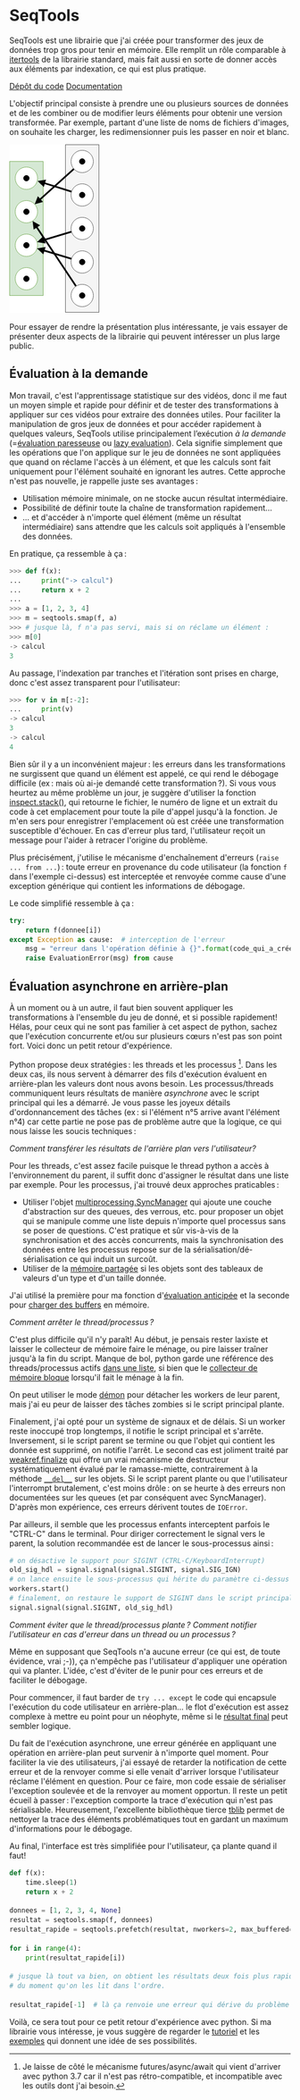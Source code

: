 # SeqTools

SeqTools est une librairie que j'ai créée pour transformer des jeux de données trop gros pour tenir en mémoire. Elle remplit un rôle comparable à [itertools](https://docs.python.org/3/library/itertools.html) de la librairie standard, mais fait aussi en sorte de donner accès aux éléments par indexation, ce qui est plus pratique.

[Dépôt du code](https://github.com/nlgranger/SeqTools)
[Documentation](https://seqtools-doc.readthedocs.io)

L'objectif principal consiste à prendre une ou plusieurs sources de données et de les combiner ou de modifier leurs éléments pour obtenir une version transformée.
Par exemple, partant d'une liste de noms de fichiers d'images, on souhaite les charger, les redimensionner puis les passer en noir et blanc.

![Une image](images/gather.png "Une image")

Pour essayer de rendre la présentation plus intéressante, je vais essayer de présenter deux aspects de la librairie qui peuvent intéresser un plus large public.

## Évaluation à la demande

Mon travail, c'est l'apprentissage statistique sur des vidéos, donc il me faut un moyen simple et rapide pour définir et de tester des transformations à appliquer sur ces vidéos pour extraire des données utiles.
Pour faciliter la manipulation de gros jeux de données et pour accéder rapidement à quelques valeurs, SeqTools utilise principalement l’exécution _à la demande_ (=[évaluation paresseuse](https://fr.wikipedia.org/wiki/%C3%89valuation_paresseuse) ou [lazy evaluation](https://en.wikipedia.org/wiki/Lazy_evaluation)).
Cela signifie simplement que les opérations que l'on applique sur le jeu de données ne sont appliquées que quand on réclame l'accès à un élément, et que les calculs sont fait uniquement pour l'élément souhaité en ignorant les autres.
Cette approche n'est pas nouvelle, je rappelle juste ses avantages :

- Utilisation mémoire minimale, on ne stocke aucun résultat intermédiaire.
- Possibilité de définir toute la chaîne de transformation rapidement...
- ... et d'accéder à n'importe quel élément (même un résultat intermédiaire) sans attendre que les calculs soit appliqués à l'ensemble des données.

En pratique, ça ressemble à ça :

```python
>>> def f(x):
...     print("-> calcul")
...     return x + 2
...
>>> a = [1, 2, 3, 4]
>>> m = seqtools.smap(f, a)
>>> # jusque là, f n'a pas servi, mais si on réclame un élément :
>>> m[0]
-> calcul
3
```

Au passage, l'indexation par tranches et l'itération sont prises en charge, donc c'est assez transparent pour l'utilisateur:

```python
>>> for v in m[:-2]:
...     print(v)
-> calcul
3
-> calcul
4
```

Bien sûr il y a un inconvénient majeur : les erreurs dans les transformations ne surgissent que quand un élément est appelé, ce qui rend le débogage difficile (ex : mais où ai-je demandé cette transformation ?).
Si vous vous heurtez au même problème un jour, je suggère d'utiliser la fonction [inspect.stack()](https://docs.python.org/3/library/traceback.html#traceback.extract_stack), qui retourne le fichier, le numéro de ligne et un extrait du code à cet emplacement pour toute la pile d'appel jusqu'à la fonction.
Je m'en sers pour enregistrer l'emplacement où est créée une transformation susceptible d'échouer.
En cas d'erreur plus tard, l'utilisateur reçoit un message pour l'aider à retracer l'origine du problème.

Plus précisément, j'utilise le mécanisme d'enchaînement d'erreurs (`raise ... from ...`) : toute erreur en provenance du code utilisateur (la fonction `f` dans l'exemple ci-dessus) est interceptée et renvoyée comme cause d'une exception générique qui contient les informations de débogage.

Le code simplifié ressemble à ça :

```python
try:
    return f(donnee[i])
except Exception as cause:  # interception de l'erreur
    msg = "erreur dans l'opération définie à {}".format(code_qui_a_créé_cet_object)
    raise EvaluationError(msg) from cause
```

## Évaluation asynchrone en arrière-plan

À un moment ou à un autre, il faut bien souvent appliquer les transformations à l'ensemble du jeu de donné, et si possible rapidement! Hélas, pour ceux qui ne sont pas familier à cet aspect de python, sachez que l'exécution concurrente et/ou sur plusieurs cœurs n'est pas son point fort. Voici donc un petit retour d'expérience.

Python propose deux stratégies : les threads et les processus [^1]. Dans les deux cas, ils nous servent à démarrer des fils d'exécution évaluent en arrière-plan les valeurs dont nous avons besoin. Les processus/threads communiquent leurs résultats de manière _asynchrone_ avec le script principal qui les a démarré. Je vous passe les joyeux détails d'ordonnancement des tâches (ex : si l'élément n°5 arrive avant l'élément n°4) car cette partie ne pose pas de problème autre que la logique, ce qui nous laisse les soucis techniques :

_Comment transférer les résultats de l'arrière plan vers l'utilisateur?_

Pour les threads, c'est assez facile puisque le thread python a accès à l'environnement du parent, il suffit donc d'assigner le résultat dans une liste par exemple.
Pour les processus, j'ai trouvé deux approches praticables :

- Utiliser l'objet [multiprocessing.SyncManager](https://docs.python.org/3/library/multiprocessing.html#multiprocessing.managers.SyncManager) qui ajoute une couche d'abstraction sur des queues, des verrous, etc. pour proposer un objet qui se manipule comme une liste depuis n'importe quel processus sans se poser de questions. C'est pratique et sûr vis-à-vis de la synchronisation et des accès concurrents, mais la synchronisation des données entre les processus repose sur de la sérialisation/dé-sérialisation ce qui induit un surcoût.
- Utiliser de la [mémoire partagée](https://docs.python.org/3/library/multiprocessing.html#sharing-state-between-processes) si les objets sont des tableaux de valeurs d'un type et d'un taille donnée.

J'ai utilisé la première pour ma fonction d'[évaluation anticipée](https://seqtools-doc.readthedocs.io/en/stable/reference.html#seqtools.prefetch) et la seconde pour [charger des buffers](https://seqtools-doc.readthedocs.io/en/stable/reference.html#seqtools.load_buffers) en mémoire.

_Comment arrêter le thread/processus ?_

C'est plus difficile qu'il n'y paraît! Au début, je pensais rester laxiste et laisser le collecteur de mémoire faire le ménage, ou pire laisser traîner jusqu'à la fin du script. Manque de bol, python garde une référence des threads/processus actifs [dans une liste](https://docs.python.org/3.6/library/threading.html#threading.enumerate), si bien que le [collecteur de mémoire bloque](https://stackoverflow.com/questions/49082914/python-weakref-finalize-not-run-if-background-threads-are-alive/49095183) lorsqu'il fait le ménage à la fin.

On peut utiliser le mode [démon](https://docs.python.org/3.6/library/threading.html#threading.Thread.daemon) pour détacher les workers de leur parent, mais j'ai eu peur de laisser des tâches zombies si le script principal plante.

Finalement, j'ai opté pour un système de signaux et de délais. Si un worker reste inoccupé trop longtemps, il notifie le script principal et s'arrête. Inversement, si le script parent se termine ou que l'objet qui contient les donnée est supprimé, on notifie l'arrêt. Le second cas est joliment traité par [weakref.finalize](https://docs.python.org/3.6/library/weakref.html#weakref.finalize) qui offre un vrai mécanisme de destructeur systématiquement évalué par le ramasse-miette, contrairement à la méthode [`__del__`](https://docs.python.org/3.6/reference/datamodel.html#object.__del__) sur les objets. Si le script parent plante ou que l'utilisateur l'interrompt brutalement, c'est moins drôle : on se heurte à des erreurs non documentées sur les queues (et par conséquent avec SyncManager). D'après mon expérience, ces erreurs dérivent toutes de `IOError`.

Par ailleurs, il semble que les processus enfants interceptent parfois le "CTRL-C" dans le terminal. Pour diriger correctement le signal vers le parent, la solution recommandée est de lancer le sous-processus ainsi :

```python
# on désactive le support pour SIGINT (CTRL-C/KeyboardInterrupt)
old_sig_hdl = signal.signal(signal.SIGINT, signal.SIG_IGN)
# on lance ensuite le sous-processus qui hérite du paramètre ci-dessus
workers.start()
# finalement, on restaure le support de SIGINT dans le script principal
signal.signal(signal.SIGINT, old_sig_hdl)
```

_Comment éviter que le thread/processus plante ?_
_Comment notifier l'utilisateur en cas d'erreur dans un thread ou un processus ?_

Même en supposant que SeqTools n'a aucune erreur (ce qui est, de toute évidence, vrai ;-)), ça n'empêche pas l'utilisateur d'appliquer une opération qui va planter. L'idée, c'est d'éviter de le punir pour ces erreurs et de faciliter le débogage.

Pour commencer, il faut barder de `try ... except` le code qui encapsule l'exécution du code utilisateur en arrière-plan... le flot d'exécution est assez complexe à mettre eu point pour un néophyte, même si le [résultat final](https://github.com/nlgranger/SeqTools/blob/master/seqtools/evaluation.py#L241-L287) peut sembler logique.

Du fait de l'exécution asynchrone, une erreur générée en appliquant une opération en arrière-plan peut survenir à n'importe quel moment. Pour faciliter la vie des utilisateurs, j'ai essayé de retarder la notification de cette erreur et de la renvoyer comme si elle venait d'arriver lorsque l'utilisateur réclame l'élément en question. Pour ce faire, mon code essaie de sérialiser l'exception soulevée et de la renvoyer au moment opportun. Il reste un petit écueil à passer : l'exception comporte la trace d'exécution qui n'est pas sérialisable. Heureusement, l'excellente bibliothèque tierce [tblib](https://pypi.org/project/tblib/) permet de nettoyer la trace des éléments problématiques tout en gardant un maximum d'informations pour le débogage.

Au final, l'interface est très simplifiée pour l'utilisateur, ça plante quand il faut!

```python
def f(x):
    time.sleep(1)
    return x + 2

donnees = [1, 2, 3, 4, None]
resultat = seqtools.smap(f, donnees)
resultat_rapide = seqtools.prefetch(resultat, nworkers=2, max_buffered=2)

for i in range(4):
    print(resultat_rapide[i])

# jusque là tout va bien, on obtient les résultats deux fois plus rapidement
# du moment qu'on les lit dans l'ordre.

resultat_rapide[-1]  # là ça renvoie une erreur qui dérive du problème de typage
```

Voilà, ce sera tout pour ce petit retour d'expérience avec python. Si ma librairie vous intéresse, je vous suggère de regarder le [tutoriel](https://seqtools-doc.readthedocs.io/en/stable/tutorial.html) et les [exemples](https://seqtools-doc.readthedocs.io/en/stable/examples.html) qui donnent une idée de ses possibilités.

[^1]: Je laisse de côté le mécanisme futures/async/await qui vient d'arriver avec python 3.7 car il n'est pas rétro-compatible, et incompatible avec les outils dont j'ai besoin.
